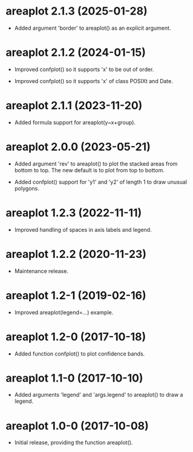 # areaplot 2.1.3 (2025-01-28)

* Added argument 'border' to areaplot() as an explicit argument.




# areaplot 2.1.2 (2024-01-15)

* Improved confplot() so it supports 'x' to be out of order.

* Improved confplot() so it supports 'x' of class POSIXt and Date.




# areaplot 2.1.1 (2023-11-20)

* Added formula support for areaplot(y~x+group).




# areaplot 2.0.0 (2023-05-21)

* Added argument 'rev' to areaplot() to plot the stacked areas from bottom to
  top. The new default is to plot from top to bottom.

* Added confplot() support for 'y1' and 'y2' of length 1 to draw unusual
  polygons.




# areaplot 1.2.3 (2022-11-11)

* Improved handling of spaces in axis labels and legend.




# areaplot 1.2.2 (2020-11-23)

* Maintenance release.




# areaplot 1.2-1 (2019-02-16)

* Improved areaplot(legend=...) example.




# areaplot 1.2-0 (2017-10-18)

* Added function confplot() to plot confidence bands.




# areaplot 1.1-0 (2017-10-10)

* Added arguments 'legend' and 'args.legend' to areaplot() to draw a legend.




# areaplot 1.0-0 (2017-10-08)

* Initial release, providing the function areaplot().
